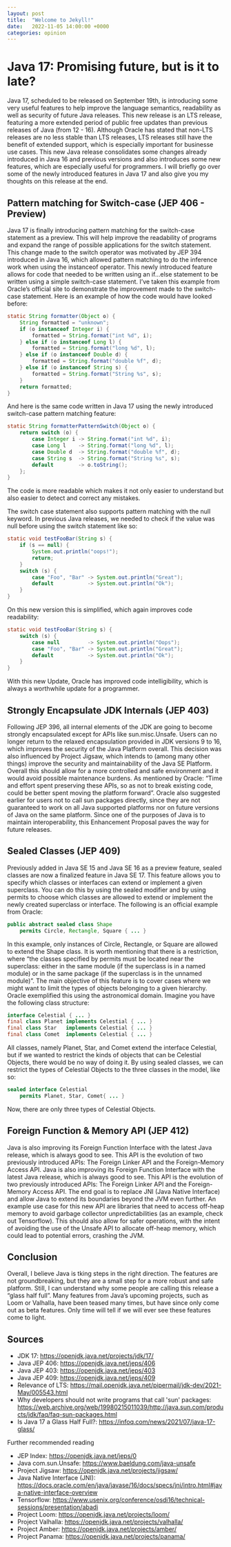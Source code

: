 ```yaml
---
layout: post
title:  "Welcome to Jekyll!"
date:   2022-11-05 14:00:00 +0000
categories: opinion
---
```


# Java 17: Promising future, but is it to late?

Java 17, scheduled to be released on September 19th, is introducing some very useful features to help improve the language semantics, readability as well as security of future Java releases. This new release is an LTS release, featuring a more extended period of public free updates than previous releases of Java (from 12 - 16). Although Oracle has stated that non-LTS releases are no less stable than LTS releases, LTS releases still have the benefit of extended support, which is especially important for businesse use cases.
This new Java release consolidates some changes already introduced in Java 16 and previous versions and also introduces some new features, which are especially useful for programmers. I will briefly go over some of the newly introduced features in Java 17 and also give you my thoughts on this release at the end.

## Pattern matching for Switch-case (JEP 406 - Preview)
Java 17 is finally introducing pattern matching for the switch-case statement as a preview. This will help improve the readability of programs and expand the range of possible applications for the switch statement.
This change made to the switch operator was motivated by JEP 394 introduced in Java 16, which allowed pattern matching to do the inference work when using the instanceof operator. 
This newly introduced feature allows for code that needed to be written using an if...else statement to be written using a simple switch-case statement. I’ve taken this example from Oracle’s official site to demonstrate the improvement made to the switch-case statement.
Here is an example of how the code would have looked before:

```Java
static String formatter(Object o) {
    String formatted = "unknown";
    if (o instanceof Integer i) {
        formatted = String.format("int %d", i);
    } else if (o instanceof Long l) {
        formatted = String.format("long %d", l);
    } else if (o instanceof Double d) {
        formatted = String.format("double %f", d);
    } else if (o instanceof String s) {
        formatted = String.format("String %s", s);
    }
    return formatted;
}
```

And here is the same code written in Java 17 using the newly introduced switch-case pattern matching feature:

```Java
static String formatterPatternSwitch(Object o) {
    return switch (o) {
        case Integer i -> String.format("int %d", i);
        case Long l    -> String.format("long %d", l);
        case Double d  -> String.format("double %f", d);
        case String s  -> String.format("String %s", s);
        default        -> o.toString();
    };
}
```

The code is more readable which makes it not only easier to understand but also easier to detect and correct any mistakes.

The switch case statement also supports pattern matching with the null keyword. In previous Java releases, we needed to check if the value was null before using the switch statement like so:

```Java
static void testFooBar(String s) {
    if (s == null) {
        System.out.println("oops!");
        return;
    }
    switch (s) {
        case "Foo", "Bar" -> System.out.println("Great");
        default           -> System.out.println("Ok");
    }
}
```

On this new version this is simplified, which again improves code readability:

```Java
static void testFooBar(String s) {
    switch (s) {
        case null         -> System.out.println("Oops");
        case "Foo", "Bar" -> System.out.println("Great");
        default           -> System.out.println("Ok");
    }
}
```


With this new Update, Oracle has improved code intelligibility, which is always a worthwhile update for a programmer.


## Strongly Encapsulate JDK Internals (JEP 403)
Following JEP 396, all internal elements of the JDK are going to become strongly encapsulated except for APIs like sun.misc.Unsafe. Users can no longer return to the relaxed encapsulation provided in JDK versions 9 to 16, which improves the security of the Java Platform overall.
This decision was also influenced by Project Jigsaw, which intends to (among many other things) improve the security and maintainability of the Java SE Platform.
Overall this should allow for a more controlled and safe environment and it would avoid possible maintenance burdens. As mentioned by Oracle: “Time and effort spent preserving these APIs, so as not to break existing code, could be better spent moving the platform forward”.
Oracle also suggested earlier for users not to call sun packages directly, since they are not guaranteed to work on all Java supported platforms nor on future versions of Java on the same platform. Since one of the purposes of Java is to maintain interoperability, this Enhancement Proposal paves the way for future releases.

## Sealed Classes (JEP 409)
Previously added in Java SE 15 and Java SE 16 as a preview feature, sealed classes are now a finalized feature in Java SE 17. This feature allows you to specify which classes or interfaces can extend or implement a given superclass. You can do this by using the sealed modifier and by using permits to choose which classes are allowed to extend or implement the newly created superclass or interface. 
The following is an official example from Oracle:

```Java
public abstract sealed class Shape
    permits Circle, Rectangle, Square { ... }
```


In this example, only instances of Circle, Rectangle, or Square are allowed to extend the Shape class. It is worth mentioning that there is a restriction, where “the classes specified by permits must be located near the superclass: either in the same module (if the superclass is in a named module) or in the same package (if the superclass is in the unnamed module)”.
The main objective of this feature is to cover cases where we might want to limit the types of objects belonging to a given hierarchy. Oracle exemplified this using the astronomical domain. Imagine you have the following class structure:

```Java
interface Celestial { ... }
final class Planet implements Celestial { ... }
final class Star   implements Celestial { ... }
final class Comet  implements Celestial { ... }
```

All classes, namely Planet, Star, and Comet extend the interface Celestial, but if we wanted to restrict the kinds of objects that can be Celestial Objects, there would be no way of doing it. By using sealed classes, we can restrict the types of Celestial Objects to the three classes in the model, like so:

```Java
sealed interface Celestial 
    permits Planet, Star, Comet{ ... }
```

Now, there are only three types of Celestial Objects.

## Foreign Function & Memory API (JEP 412)
Java is also improving its Foreign Function Interface with the latest Java release, which is always good to see. This API is the evolution of two previously introduced APIs: The Foreign Linker API and the Foreign-Memory Access API. Java is also improving its Foreign Function Interface with the latest Java release, which is always good to see. This API is the evolution of two previously introduced APIs: The Foreign Linker API and the Foreign-Memory Access API. The end goal is to replace JNI (Java Native Interface) and allow Java to extend its boundaries beyond the JVM even further.
An example use case for this new API are libraries that need to access off-heap memory to avoid garbage collector unpredictabilities (as an example, check out Tensorflow). This should also allow for safer operations, with the intent of avoiding the use of the Unsafe API to allocate off-heap memory, which could lead to potential errors, crashing the JVM.

## Conclusion
Overall, I believe Java is tking steps in the right direction. The features are not groundbreaking, but they are a small step for a more robust and safe platform. Still, I can understand why some people are calling this release a “glass half full”. Many features from Java’s upcoming projects, such as Loom or Valhalla, have been teased many times, but have since only come out as beta features. Only time will tell if we will ever see these features come to light.


## Sources
- JDK 17: https://openjdk.java.net/projects/jdk/17/
- Java JEP 406: https://openjdk.java.net/jeps/406
- Java JEP 403: https://openjdk.java.net/jeps/403
- Java JEP 409: https://openjdk.java.net/jeps/409
- Relevance of LTS: https://mail.openjdk.java.net/pipermail/jdk-dev/2021-May/005543.html
- Why developers should not write programs that call 'sun' packages: https://web.archive.org/web/19980215011039/http://java.sun.com/products/jdk/faq/faq-sun-packages.html
- Is Java 17 a Glass Half Full?: https://infoq.com/news/2021/07/java-17-glass/

Further recommended reading
- JEP Index: https://openjdk.java.net/jeps/0
- Java com.sun.Unsafe: https://www.baeldung.com/java-unsafe
- Project Jigsaw: https://openjdk.java.net/projects/jigsaw/
- Java Native Interface (JNI): https://docs.oracle.com/en/java/javase/16/docs/specs/jni/intro.html#java-native-interface-overview
- Tensorflow: https://www.usenix.org/conference/osdi16/technical-sessions/presentation/abadi
- Project Loom: https://openjdk.java.net/projects/loom/
- Project Valhalla: https://openjdk.java.net/projects/valhalla/
- Project Amber: https://openjdk.java.net/projects/amber/
- Project Panama: https://openjdk.java.net/projects/panama/

